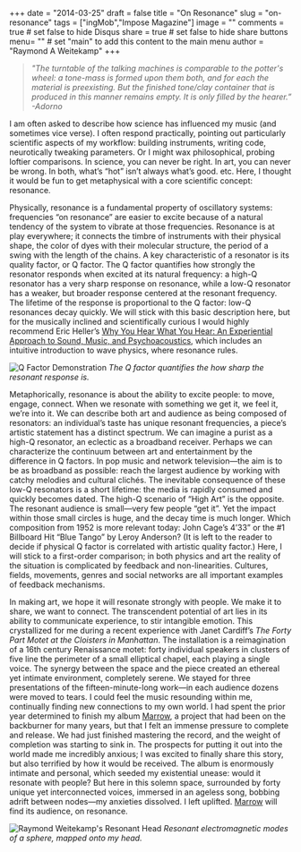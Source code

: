 +++
date = "2014-03-25"
draft = false
title = "On Resonance"
slug = "on-resonance"
tags = ["ingMob","Impose Magazine"]
image = ""
comments = true	# set false to hide Disqus
share = true	# set false to hide share buttons
menu= ""		# set "main" to add this content to the main menu
author = "Raymond A Weitekamp"
+++

> *"The turntable of the talking machines is comparable to the potter's wheel: a tone-mass is formed upon them both, and for each the material is preexisting. But the finished tone/clay container that is produced in this manner remains empty. It is only filled by the hearer.” -Adorno*

I am often asked to describe how science has influenced my music (and sometimes vice verse). I often respond practically, pointing out particularly scientific aspects of my workflow: building instruments, writing code, neurotically tweaking parameters. Or I might wax philosophical, probing loftier comparisons. In science, you can never be right. In art, you can never be wrong. In both, what’s “hot” isn’t always what’s good. etc. Here, I thought it would be fun to get metaphysical with a core scientific concept: resonance.

Physically, resonance is a fundamental property of oscillatory systems: frequencies “on resonance” are easier to excite because of a natural tendency of the system to vibrate at those frequencies. Resonance is at play everywhere; it connects the timbre of instruments with their physical shape, the color of dyes with their molecular structure, the period of a swing with the length of the chains. A key characteristic of a resonator is its quality factor, or Q factor. The Q factor quantifies how strongly the resonator responds when excited at its natural frequency: a high-Q resonator has a very sharp response on resonance, while a low-Q resonator has a weaker, but broader response centered at the resonant frequency. The lifetime of the response is proportional to the Q factor: low-Q resonances decay quickly. We will stick with this basic description here, but for the musically inclined and scientifically curious I would highly recommend Eric Heller’s [Why You Hear What You Hear: An Experiential Approach to Sound, Music, and Psychoacoustics](http://amzn.to/2vkFm4H), which includes an intuitive introduction to wave physics, where resonance rules.

![Q Factor Demonstration](/media/Resonance_Q_Factor.png)
*The Q factor quantifies the how sharp the resonant response is.*

Metaphorically, resonance is about the ability to excite people: to move, engage, connect. When we resonate with something we get it, we feel it, we’re into it. We can describe both art and audience as being composed of resonators: an individual’s taste has unique resonant frequencies, a piece’s artistic statement has a distinct spectrum. We can imagine a purist as a high-Q resonator, an eclectic as a broadband receiver. Perhaps we can characterize the continuum between art and entertainment by the difference in Q factors. In pop music and network television—the aim is to be as broadband as possible: reach the largest audience by working with catchy melodies and cultural clichés. The inevitable consequence of these low-Q resonators is a short lifetime: the media is rapidly consumed and quickly becomes dated. The high-Q scenario of “High Art” is the opposite. The resonant audience is small—very few people “get it”. Yet the impact within those small circles is huge, and the decay time is much longer. Which composition from 1952 is more relevant today: John Cage’s 4’33” or the #1 Billboard Hit “Blue Tango” by Leroy Anderson? (It is left to the reader to decide if physical Q factor is correlated with artistic quality factor.) Here, I will stick to a first-order comparison; in both physics and art the reality of the situation is complicated by feedback and non-linearities. Cultures, fields, movements, genres and social networks are all important examples of feedback mechanisms.

In making art, we hope it will resonate strongly with people. We make it to share, we want to connect. The transcendent potential of art lies in its ability to communicate experience, to stir intangible emotion. This crystallized for me during a recent experience with Janet Cardiff’s *The Forty Part Motet at the Cloisters in Manhattan*. The installation is a reimagination of a 16th century Renaissance motet: forty individual speakers in clusters of five line the perimeter of a small elliptical chapel, each playing a single voice. The synergy between the space and the piece created an ethereal yet intimate environment, completely serene. We stayed for three presentations of the fifteen-minute-long work—in each audience dozens were moved to tears. I could feel the music resounding within me, continually finding new connections to my own world. I had spent the prior year determined to finish my album [Marrow](http://ingmob.bandcamp.com/album/marrow), a project that had been on the backburner for many years, but that I felt an immense pressure to complete and release. We had just finished mastering the record, and the weight of completion was starting to sink in. The prospects for putting it out into the world made me incredibly anxious; I was excited to finally share this story, but also terrified by how it would be received. The album is enormously intimate and personal, which seeded my existential unease: would it resonate with people? But here in this solemn space, surrounded by forty unique yet interconnected voices, immersed in an ageless song, bobbing adrift between nodes—my anxieties dissolved. I left uplifted. [Marrow](http://ingmob.bandcamp.com/album/marrow) will find its audience, on resonance.

![Raymond Weitekamp's Resonant Head](/media/whisperingGalleryHead_wide.png)
*Resonant electromagnetic modes of a sphere, mapped onto my head.*

